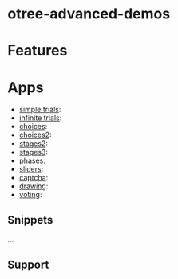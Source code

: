 # otree-advanced-demos

# Features

# Apps

- [simple trials](simle):
- [infinite trials](infinite):
- [choices](choices):
- [choices2](choices):
- [stages2](stages2):
- [stages3](stages3):
- [phases](phases):
- [sliders](sliders):
- [captcha](captcha):
- [drawing](drawing):
- [voting](voting):

## Snippets

...

## Support


